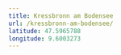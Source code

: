 ```yaml
---
title: Kressbronn am Bodensee
url: /kressbronn-am-bodensee/
latitude: 47.5965788
longitude: 9.6003273
---
```

